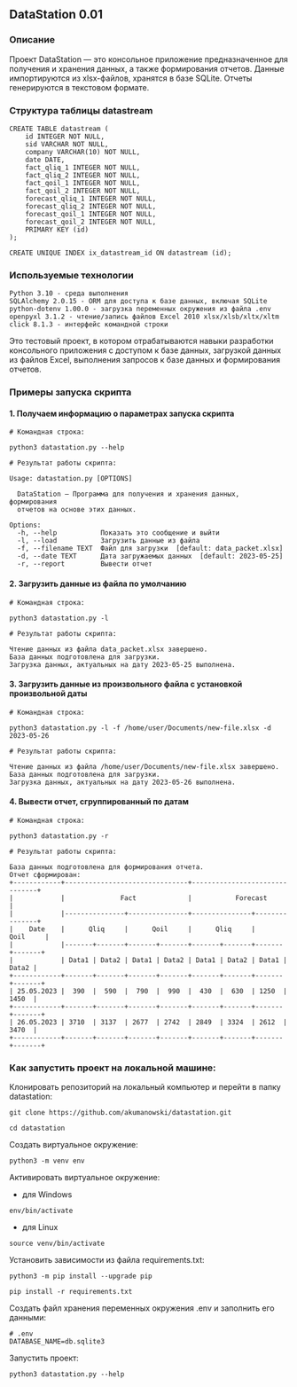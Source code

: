 ## DataStation 0.01
### Описание
Проект DataStation — это консольное приложение предназначенное для получения и хранения данных, 
а также формирования отчетов. Данные импортируются из xlsx-файлов, хранятся в базе SQLite.
Отчеты генерируются в текстовом формате.

### Структура таблицы datastream
```
CREATE TABLE datastream (
	id INTEGER NOT NULL, 
	sid VARCHAR NOT NULL, 
	company VARCHAR(10) NOT NULL, 
	date DATE, 
	fact_qliq_1 INTEGER NOT NULL, 
	fact_qliq_2 INTEGER NOT NULL, 
	fact_qoil_1 INTEGER NOT NULL, 
	fact_qoil_2 INTEGER NOT NULL, 
	forecast_qliq_1 INTEGER NOT NULL, 
	forecast_qliq_2 INTEGER NOT NULL, 
	forecast_qoil_1 INTEGER NOT NULL, 
	forecast_qoil_2 INTEGER NOT NULL, 
	PRIMARY KEY (id)
);

CREATE UNIQUE INDEX ix_datastream_id ON datastream (id);
```
### Используемые технологии
```
Python 3.10 - среда выполнения
SQLAlchemy 2.0.15 - ORM для доступа к базе данных, включая SQLite
python-dotenv 1.00.0 - загрузка переменных окружения из файла .env
openpyxl 3.1.2 - чтение/запись файлов Excel 2010 xlsx/xlsb/xltx/xltm
click 8.1.3 - интерфейс командной строки
```
Это тестовый проект, в котором отрабатываются навыки разработки консольного приложения с доступом к базе данных, 
загрузкой данных из файлов Excel, выполнения запросов к базе данных и формирования отчетов.
### Примеры запуска скрипта
#### 1. Получаем информацию о параметрах запуска скрипта
```
# Командная строка:

python3 datastation.py --help

# Результат работы скрипта:

Usage: datastation.py [OPTIONS]

  DataStation — Программа для получения и хранения данных, формирования
  отчетов на основе этих данных.

Options:
  -h, --help           Показать это сообщение и выйти
  -l, --load           Загрузить данные из файла
  -f, --filename TEXT  Файл для загрузки  [default: data_packet.xlsx]
  -d, --date TEXT      Дата загружаемых данных  [default: 2023-05-25]
  -r, --report         Вывести отчет
```
#### 2. Загрузить данные из файла по умолчанию
```
# Командная строка:

python3 datastation.py -l

# Результат работы скрипта:

Чтение данных из файла data_packet.xlsx завершено.
База данных подготовлена для загрузки.
Загрузка данных, актуальных на дату 2023-05-25 выполнена.
```
#### 3. Загрузить данные из произвольного файла с установкой произвольной даты
```
# Командная строка:

python3 datastation.py -l -f /home/user/Documents/new-file.xlsx -d 2023-05-26

# Результат работы скрипта:

Чтение данных из файла /home/user/Documents/new-file.xlsx завершено.
База данных подготовлена для загрузки.
Загрузка данных, актуальных на дату 2023-05-26 выполнена.

```
#### 4. Вывести отчет, сгруппированный по датам
```
# Командная строка:

python3 datastation.py -r

# Результат работы скрипта:

База данных подготовлена для формирования отчета.
Отчет сформирован:
+------------+-------------------------------+-------------------------------+
|            |              Fact             |           Forecast            |
|            |---------------+---------------+---------------+---------------+
|    Date    |      Qliq     |      Qoil     |      Qliq     |      Qoil     |
|            |-------+-------+-------+-------+-------+-------+-------+-------+
|            | Data1 | Data2 | Data1 | Data2 | Data1 | Data2 | Data1 | Data2 |
+------------+-------+-------+-------+-------+-------+-------+-------+-------+
| 25.05.2023 |  390  |  590  |  790  |  990  |  430  |  630  | 1250  | 1450  |
+------------+-------+-------+-------+-------+-------+-------+-------+-------+
| 26.05.2023 | 3710  | 3137  | 2677  | 2742  | 2849  | 3324  | 2612  | 3470  |
+------------+-------+-------+-------+-------+-------+-------+-------+-------+
```
### Как запустить проект на локальной машине:

Клонировать репозиторий на локальный компьютер и перейти в папку datastation:

```
git clone https://github.com/akumanowski/datastation.git
```

```
cd datastation
```

Создать виртуальное окружение:

```
python3 -m venv env
```

Активировать виртуальное окружение:
- для Windows
```
env/bin/activate
```
- для Linux
```
source venv/bin/activate
```

Установить зависимости из файла requirements.txt:

```
python3 -m pip install --upgrade pip
```

```
pip install -r requirements.txt
```
Создать файл хранения переменных окружения .env и заполнить его данными:

```
# .env
DATABASE_NAME=db.sqlite3
```

Запустить проект:

```
python3 datastation.py --help
```

